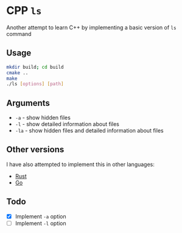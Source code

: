 # CPP `ls`

Another attempt to learn C++ by implementing a basic version of `ls` command

## Usage

```bash
mkdir build; cd build
cmake ..
make
./ls [options] [path]
```

## Arguments

- `-a` - show hidden files
- `-l` - show detailed information about files
- `-la` - show hidden files and detailed information about files

## Other versions

I have also attempted to implement this in other languages:
- [Rust](https://github.com/aosasona/ls.rs)
- [Go](https://github.com/aosasona/go.rs)

## Todo
- [x] Implement `-a` option
- [ ] Implement `-l` option
